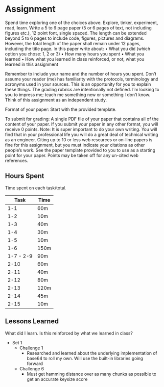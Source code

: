 # Assignment

Spend time exploring one of the choices above. Explore, tinker, experiment, read, learn.
Write a 5 to 6 page paper (5 or 6 pages of text, not including figures etc.), 12 point font,
single spaced. The length can be extended beyond 5 to 6 pages to include code, figures,
pictures and diagrams. However, the total length of the paper shall remain under 12 pages,
including the title page. In this paper write about:
• What you did (which option you chose: 1, 2 or 3)
• How many hours you spent
• What you learned
• How what you learned in class reinforced, or not, what you learned in this assignment

Remember to include your name and the number of hours you spent. Don’t assume your
reader (me) has familiarity with the protocols, terminology and acronyms used in your
sources. This is an opportunity for you to explain these things. The grading rubrics are
intentionally not defined. I’m looking to you to impress me; teach me something new or
something I don’t know. Think of this assignment as an independent study.

Format of your paper: Start with the provided template.

To submit for grading: A single PDF file of your paper that contains all of the content of your
paper. If you submit your paper in any other format, you will receive 0 points.
Note: It is super important to do your own writing. You will find that in your professional life
you will do a great deal of technical writing as an engineer. Citing up to 10 or less web
resources or on-line papers is fine for this assignment, but you must indicate your citations as
other people’s work. See the paper template provided to you to use as a starting point for
your paper. Points may be taken off for any un-cited web references.

## Hours Spent

Time spent on each task/total.

| Task | Time 	|
|------|--------|
| 1-1  | 60m  	|
| 1-2  | 10m  	|
| 1-3  | 40m  	|
| 1-4  | 30m  	|
| 1-5  | 10m  	|
| 1-6  | 150m	|
| 1-7 - 2-9 | 90m |
| 2-10 | 60m |
| 2-11 | 40m |
| 2-12 | 80m |
| 2-13 | 120m |
| 2-14 | 45m |
| 2-15 | 10m |

## Lessons Learned

What did I learn. Is this reinforced by what we learned in class?

* Set 1
	* Challenge 1
		* Researched and learned about the underlying implementation of base64 to roll my own. Will use the built-in libraries going forward
	* Challenge 6
		* Must get hamming distance over as many chunks as possible to get an
		  accurate keysize score
